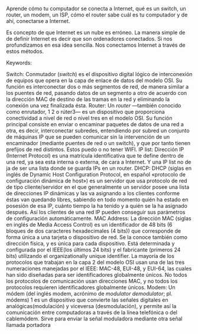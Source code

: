 Aprende cómo tu computador se conecta a Internet, qué es un switch, un router, un modem, un ISP, cómo el router sabe cuál es tu computador y de ahí, conectarse a Internet.

Es concepto de que Internet es un nube es erróneo. La manera simple de de definir Internet es decir que son ordenadores conectados. Si nos profundizamos en esa idea sencilla. Nos conectamos Internet a través de estos métodos.

Keywords:

Switch: Conmutador (*switch*) es el dispositivo digital lógico de interconexión de equipos que opera en la capa de enlace de datos del modelo OSI. Su función es interconectar dos o más segmentos de red, de manera similar a los puentes de red, pasando datos de un segmento a otro de acuerdo con la dirección MAC de destino de las tramas en la red y eliminando la conexión una vez finalizada ésta.
Router: Un *router* —también conocido como enrutador,
1 2 o rúter3— es un dispositivo que proporciona conectividad a nivel de red o nivel tres en el modelo OSI.
Su función principal consiste en enviar o encaminar paquetes de datos de una red a otra,
es decir, interconectar subredes, entendiendo por subred un conjunto de máquinas IP que se pueden comunicar
sin la intervención de un encaminador (mediante puentes de red o un switch), y que por tanto tienen prefijos de red distintos. Estos puedo o no tener WIFI.
IP list: Dirección IP (Internet Protocol) es una matrícula identificativa que te define dentro de una red, 
ya sea esta interna o externa, de cara a Internet. Y una IP list no de ja de ser una lista donde se guarda IPs en un router.
DHCP: DHCP (siglas en inglés de Dynamic Host Configuration Protocol, en español «protocolo de configuración dinámica de host») 
es un servidor que usa protocolo de red de tipo cliente/servidor en el que generalmente un servidor posee una
lista de direcciones IP dinámicas y las va asignando a los clientes conforme éstas van quedando libres, 
sabiendo en todo momento quién ha estado en posesión de esa IP, cuánto tiempo la ha tenido y a quién se la ha asignado después.
Así los clientes de una red IP pueden conseguir sus parámetros de configuración automáticamente.
MAC Address: La dirección MAC (siglas en inglés de Media Access Control) 
es un identificador de 48 bits (6 bloques de dos caracteres hexadecimales (4 bits))
que corresponde de forma única a una tarjeta o dispositivo de red. Se la conoce también como dirección física, 
y es única para cada dispositivo. Está determinada y configurada por el IEEE(los últimos 24 bits) y el fabricante 
(primeros 24 bits) utilizando el organizationally unique identifier.
La mayoría de los protocolos que trabajan en la capa 2 del modelo OSI usan una de las tres numeraciones manejadas por el IEEE:
MAC-48, EUI-48, y EUI-64, las cuales han sido diseñadas para ser identificadores globalmente únicos. No todos los protocolos
de comunicación usan direcciones MAC, y no todos los protocolos requieren identificadores globalmente únicos.
Modem: Un módem (del inglés modem, acrónimo de *modulator demodulator*; pl. módems)
1 es un dispositivo que convierte las señales digitales en analógicas(modulación) y viceversa (desmodulación),
y permite así la comunicación entre computadoras a través de la línea telefónica o del cablemódem. 
Sirve para enviar la señal moduladora mediante otra señal llamada portadora
